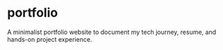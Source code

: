 # portfolio
A minimalist portfolio website to document my tech journey, resume, and hands-on project experience.
